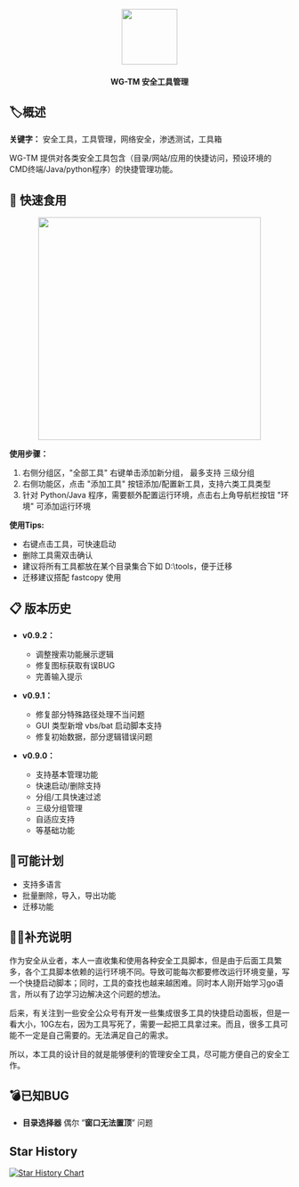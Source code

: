 <p align="center">
  <img src="https://github.com/user-attachments/assets/cbfab9a9-2e93-40eb-80dd-fb8ab8ed91d2" width="100" />
</p>

<h4 align="center">
  WG-TM 安全工具管理
</h4>

## :label:概述
**关键字：** 安全工具，工具管理，网络安全，渗透测试，工具箱

WG-TM 提供对各类安全工具包含（目录/网站/应用的快捷访问，预设环境的CMD终端/Java/python程序）的快捷管理功能。

## 🚀 快速食用
<p align="center">
  <img src="https://github.com/user-attachments/assets/71117d78-e8e4-4982-9420-41183ebebbd8" height="400" />
</p>

 **使用步骤：** 
1. 右侧分组区，"全部工具" 右键单击添加新分组， 最多支持 三级分组
2. 右侧功能区，点击 "添加工具" 按钮添加/配置新工具，支持六类工具类型
3. 针对 Python/Java 程序，需要额外配置运行环境，点击右上角导航栏按钮 "环境" 可添加运行环境

 **使用Tips:** 
- 右键点击工具，可快速启动
- 删除工具需双击确认
- 建议将所有工具都放在某个目录集合下如 D:\\tools，便于迁移
- 迁移建议搭配 fastcopy 使用

## 📋 版本历史
- **v0.9.2：**
  - 调整搜索功能展示逻辑
  - 修复图标获取有误BUG
  - 完善输入提示

- **v0.9.1：**
  - 修复部分特殊路径处理不当问题
  - GUI 类型新增 vbs/bat 启动脚本支持
  - 修复初始数据，部分逻辑错误问题
- **v0.9.0：**
  - 支持基本管理功能
  - 快速启动/删除支持
  - 分组/工具快速过滤
  - 三级分组管理
  - 自适应支持
  - 等基础功能

## :pushpin:可能计划
- 支持多语言
- 批量删除，导入，导出功能
- 迁移功能

## 🙋‍♂️补充说明
作为安全从业者，本人一直收集和使用各种安全工具脚本，但是由于后面工具繁多，各个工具脚本依赖的运行环境不同。导致可能每次都要修改运行环境变量，写一个快捷启动脚本；同时，工具的查找也越来越困难。同时本人刚开始学习go语言，所以有了边学习边解决这个问题的想法。

后来，有关注到一些安全公众号有开发一些集成很多工具的快捷启动面板，但是一看大小，10G左右，因为工具写死了，需要一起把工具拿过来。而且，很多工具可能不一定是自己需要的。无法满足自己的需求。

所以，本工具的设计目的就是能够便利的管理安全工具，尽可能方便自己的安全工作。


## :bomb:已知BUG
- **目录选择器** 偶尔 ”**窗口无法置顶**” 问题

## Star History

[![Star History Chart](https://api.star-history.com/svg?repos=SECWG/WG-TM&type=Date)](https://www.star-history.com/#SECWG/WG-TM&Date)
